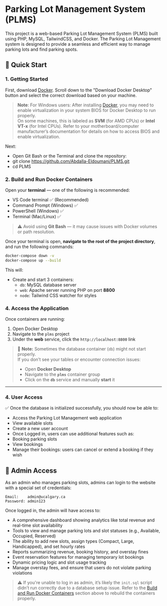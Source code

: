 # Parking Lot Management System (PLMS)

This project is a web-based Parking Lot Management System (PLMS) built using PHP, MySQL, TailwindCSS, and Docker.
The Parking Lot Management system is designed to provide a seamless and efficient way to manage parking lots and find parking spots.

## 🚀 Quick Start

### 1. Getting Started

First, download [Docker](https://www.docker.com/products/docker-desktop/).
Scroll down to the "Download Docker Desktop" button and select the correct download based on your machine.

> **Note**: For Windows users:
> After installing [Docker](https://www.docker.com/products/docker-desktop/), you may need to enable virtualization in your system BIOS for Docker Desktop to run properly.  
> On some machines, this is labeled as **SVM** (for AMD CPUs) or **Intel VT-x** (for Intel CPUs). Refer to your motherboard/computer manufacturer’s documentation for details on how to access BIOS and enable virtualization.

Next:
- Open Git Bash or the Terminal and clone the repository:
- git clone https://github.com/Abdalla-Eldoumani/PLMS.git
- cd PLMS


### 2. Build and Run Docker Containers
Open your **terminal** — one of the following is recommended:

- VS Code terminal ✅ (Recommended)
- Command Prompt (Windows) ✅
- PowerShell (Windows) ✅
- Terminal (Mac/Linux) ✅

> ⚠️ Avoid using **Git Bash** — it may cause issues with Docker volumes or path resolution.

Once your terminal is open, **navigate to the root of the project directory**, and run the following commands:

```bash
docker-compose down -v
docker-compose up --build
```

This will:
- Create and start 3 containers:
  - `db`: MySQL database server
  - `web`: Apache server running PHP on port **8800**
  - `node`: Tailwind CSS watcher for styles

### 4. Access the Application
Once containers are running:
1. Open Docker Desktop
2. Navigate to the `plms` project
3. Under the **web** service, click the `http://localhost:8800` link

> 🐳 **Note:** Sometimes the database container (`db`) might not start properly.  
> If you don’t see your tables or encounter connection issues:
>
> - Open **Docker Desktop**
> - Navigate to the **`plms`** container group
> - Click on the **`db`** service and manually **start** it

---

### 4. User Access

✅ Once the database is initialized successfully, you should now be able to:
- Access the Parking Lot Management web application
- View available slots
- Create a new user account
- Once Logged in, users can use additional features such as:
- Booking parking slots
- View bookings
- Manage their bookings: users can cancel or extend a booking if they wish


## 🔐 Admin Access

As an admin who manages parking slots, admins can login to the website with a special set of credentials:

```
Email:    admin@ucalgary.ca
Password: admin123
```


Once logged in, the admin will have access to:

- A comprehensive dashboard showing analytics like total revenue and real-time slot availability
- Tools to view and manage parking lots and slot statuses (e.g., Available, Occupied, Reserved)
- The ability to add new slots, assign types (Compact, Large, Handicapped), and set hourly rates
- Reports summarizing revenue, booking history, and overstay fines
- Event reservation features for managing temporary lot bookings
- Dynamic pricing logic and slot usage tracking
- Manage overstay fees, and ensure that users do not violate parking violations

> ⚠️ If you're unable to log in as admin, it’s likely the `init.sql` script didn’t run correctly due to a database setup issue.
> Refer to the [Build and Run Docker Containers](#2-build-and-run-docker-containers) section above to rebuild the containers properly.



